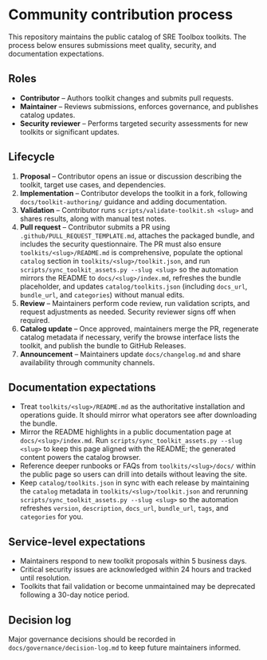 # Community contribution process

This repository maintains the public catalog of SRE Toolbox toolkits. The process below ensures submissions meet quality, security, and documentation expectations.

## Roles

- **Contributor** – Authors toolkit changes and submits pull requests.
- **Maintainer** – Reviews submissions, enforces governance, and publishes catalog updates.
- **Security reviewer** – Performs targeted security assessments for new toolkits or significant updates.

## Lifecycle

1. **Proposal** – Contributor opens an issue or discussion describing the toolkit, target use cases, and dependencies.
2. **Implementation** – Contributor develops the toolkit in a fork, following `docs/toolkit-authoring/` guidance and adding documentation.
3. **Validation** – Contributor runs `scripts/validate-toolkit.sh <slug>` and shares results, along with manual test notes.
4. **Pull request** – Contributor submits a PR using `.github/PULL_REQUEST_TEMPLATE.md`, attaches the packaged bundle, and includes the security questionnaire. The PR must also ensure `toolkits/<slug>/README.md` is comprehensive, populate the optional `catalog` section in `toolkits/<slug>/toolkit.json`, and run `scripts/sync_toolkit_assets.py --slug <slug>` so the automation mirrors the README to `docs/<slug>/index.md`, refreshes the bundle placeholder, and updates `catalog/toolkits.json` (including `docs_url`, `bundle_url`, and `categories`) without manual edits.
5. **Review** – Maintainers perform code review, run validation scripts, and request adjustments as needed. Security reviewer signs off when required.
6. **Catalog update** – Once approved, maintainers merge the PR, regenerate catalog metadata if necessary, verify the browse interface lists the toolkit, and publish the bundle to GitHub Releases.
7. **Announcement** – Maintainers update `docs/changelog.md` and share availability through community channels.

## Documentation expectations

- Treat `toolkits/<slug>/README.md` as the authoritative installation and operations guide. It should mirror what operators see after downloading the bundle.
- Mirror the README highlights in a public documentation page at `docs/<slug>/index.md`. Run `scripts/sync_toolkit_assets.py --slug <slug>` to keep this page aligned with the README; the generated content powers the catalog browser.
- Reference deeper runbooks or FAQs from `toolkits/<slug>/docs/` within the public page so users can drill into details without leaving the site.
- Keep `catalog/toolkits.json` in sync with each release by maintaining the `catalog` metadata in `toolkits/<slug>/toolkit.json` and rerunning `scripts/sync_toolkit_assets.py --slug <slug>` so the automation refreshes `version`, `description`, `docs_url`, `bundle_url`, `tags`, and `categories` for you.

## Service-level expectations

- Maintainers respond to new toolkit proposals within 5 business days.
- Critical security issues are acknowledged within 24 hours and tracked until resolution.
- Toolkits that fail validation or become unmaintained may be deprecated following a 30-day notice period.

## Decision log

Major governance decisions should be recorded in `docs/governance/decision-log.md` to keep future maintainers informed.

